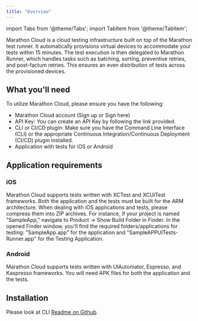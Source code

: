 ```yaml
---
title: "Overview"
---
```


import Tabs from '@theme/Tabs';
import TabItem from '@theme/TabItem';

Marathon Cloud is a cloud testing infrastructure built on top of the Marathon test runner.
It automatically provisions virtual devices to accommodate your tests within 15 minutes.
The test execution is then delegated to Marathon Runner, which handles tasks such as batching, 
sorting, preventive retries, and post-factum retries. 
This ensures an even distribution of tests across the provisioned devices. 


## What you'll need

To utilize Marathon Cloud, please ensure you have the following:
- Marathon Cloud account (Sign up or Sign here)
- API Key: You can create an API Key by following the link provided.
- CLI or CI/CD plugin: Make sure you have the Command Line Interface (CLI) or the appropriate Continuous Integration/Continuous Deployment (CI/CD) plugin installed.
- Application with tests for iOS or Android

## Application requirements

### iOS

Marathon Cloud supports tests written with XCTest and XCUITest frameworks.
Both the application and the tests must be built for the ARM architecture.
When dealing with iOS applications and tests, please compress them into ZIP archives.
For instance, if your project is named "SampleApp," navigate to Product -> Show Build Folder in Finder. 
In the opened Finder window, you'll find the required folders/applications for testing: "SampleApp.app" for the application and "SampleAPPUITests-Runner.app" for the Testing Application.

### Android

Marathon Cloud supports tests written with UIAutomator, Espresso, and Kaspresso frameworks.
You will need APK files for both the application and the tests.

## Installation

Please look at CLI [Readme on Github](https://github.com/MarathonLabs/marathon-cloud-cli).
